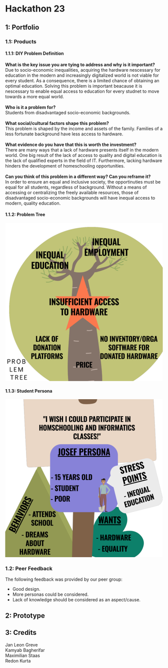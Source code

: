 # Hackathon 23
## 1: Portfolio
### 1.1: Products
#### 1.1.1: DIY Problem Definition
**What is the key issue you are tying to address and why is it important?**\
Due to socio-economic inequalities, acquiring the hardware nescessary for education in the modern and increasingly digitalized world is not viable for every student.
As a consequence, there is a limited chance of obtaining an optimal education.
Solving this problem is important beacause it is nescessary to enable equal access to education for every studnet to move towards a more equal world.\
\
**Who is it a problem for?**\
Students from disadvantaged socio-economic backgrounds.\
\
**What social/cultural factors shape this problem?**\
This problem is shaped by the income and assets of the family.
Families of a less fortunate background have less access to hardware.\
\
**What evidence do you have that this is worth the investment?**\
There are many ways that a lack of hardware presents itself in the modern world.
One big result of the lack of access to quality and digital education is the lack of qualified experts in the field of IT.
Furthermore, lacking hardware hinders the development of homeschooling opportunities.\
\
**Can you think of this problem in a different way? Can you reframe it?**\
In order to ensure an equal and inclusive society, the opportinuties must be equal for all students, regardless of background. 
Without a means of accessing or centralizing the freely available resources, those of disadvantaged socio-economic backgrounds will have inequal access to modern, quality education.
#### 1.1.2: Problem Tree
![](portfolio/problem_tree.png)
#### 1.1.3: Student Persona
![](portfolio/persona_student.png)
### 1.2: Peer Feedback
The following feedback was provided by our peer group:
- Good design.
- More personas could be considered.
- Lack of knowledge should be considered as an aspect/cause.
## 2: Prototype
## 3: Credits
Jan Leon Greve\
Kamyab Bagherifar\
Maximilian Staas\
Redon Kurta